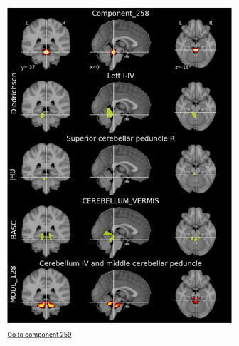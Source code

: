 


![258](preliminary/258.jpg "Component 258")

[Go to component 259](https://parietal-inria.github.io/MODL_atlas/1024/259 "Component 259")
